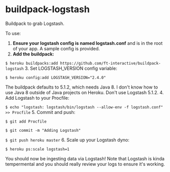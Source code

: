 buildpack-logstash
==================

Buildpack to grab Logstash.

To use:

1. **Ensure your logstash config is named logstash.conf** and is in the root of your app. A sample config is provided.
2. **Add the buildpack:**

  `$ heroku buildpacks:add https://github.com/ft-interactive/buildpack-logstash`
3. Set LOGSTASH_VERSION config variable:

  `$ heroku config:add LOGSTASH_VERSION="2.4.0"`

  The buildpack defaults to 5.1.2, which needs Java 8.
  I don't know how to use Java 8 outside of Java projects on Heroku.
  Don't use Logstash 5.1.2.
4. Add Logstash to your Procfile:

  `$ echo "logstash: logstash/bin/logstash --allow-env -f logstash.conf" >> Procfile`
5. Commit and push:

  `$ git add Procfile`

  `$ git commit -m "Adding Logstash"`

  `$ git push heroku master`
6. Scale up your Logstash dyno:

  `$ heroku ps:scale logstash=1`

You should now be ingesting data via Logstash!
Note that Logstash is kinda tempermental and you should really review your logs to ensure it's working.
